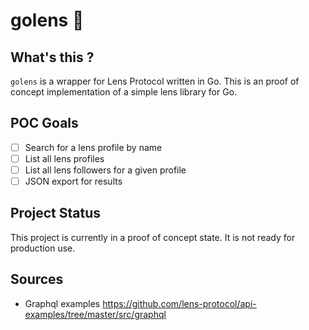 # golens 🌿 
## What's this ?
`golens` is a wrapper for Lens Protocol written in Go.
 This is an proof of concept implementation of a simple lens library for Go.
## POC Goals
- [ ] Search for a lens profile by name
- [ ] List all lens profiles
- [ ] List all lens followers for a given profile
- [ ] JSON export for results
## Project Status
This project is currently in a proof of concept state. It is not ready for production use.
## Sources
- Graphql examples https://github.com/lens-protocol/api-examples/tree/master/src/graphql